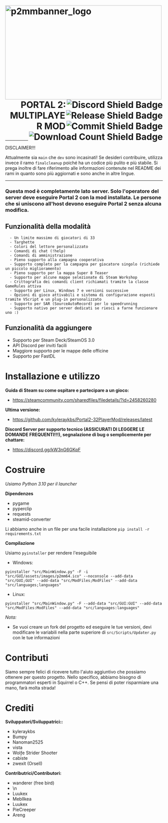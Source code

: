 <h1>
  <img src="https://cdn.discordapp.com/attachments/1073818580539424882/1073869966543179806/P2MMBannerREADME.png" alt="p2mmbanner_logo" width="500" height="300" align="left">
  <a href="https://discord.gg/nXRygGNxyK">
    <img src="https://img.shields.io/discord/839651379034193920?color=blue&label=Discord%20Users&style=for-the-badge&logo=discord&logoWidth=20" alt="Discord Shield Badge" align="right">
  </a>
  <br>
  <a href="https://github.com/kyleraykbs/Portal2-32PlayerMod/releases/latest">
    <img src="https://img.shields.io/github/release-date/kyleraykbs/Portal2-32PlayerMod?color=red&label=Latest%20Release&style=for-the-badge" alt="Release Shield Badge" align="right">
  </a>
  <br>
  <a href="https://github.com/kyleraykbs/Portal2-32PlayerMod/commits/main">
    <img src="https://img.shields.io/github/last-commit/kyleraykbs/Portal2-32PlayerMod?label=Last%20Commit&style=for-the-badge" alt="Commit Shield Badge" align="right">
  </a>
  <br>
    <a href="https://github.com/kyleraykbs/Portal2-32PlayerMod/releases/latest"><img src="https://img.shields.io/github/downloads/kyleraykbs/Portal2-32PlayerMod/total?style=for-the-badge" alt="Download Count Shield Badge" align="right">
  </a>
  <br>
  <br>
  <br>
  <p align="right">PORTAL 2: MULTIPLAYER MOD</p>
</h1>

***
DISCLAIMER!!!

Attualmente sia `main` che `dev` sono incasinati!
Se desideri contribuire, utilizza invece il ramo `finalcleanup` poiché ha un codice più pulito e più stabile.
Si prega inoltre di fare riferimento alle informazioni contenute nel README dei rami in quanto sono più aggiornati e sono anche in altre lingue.
***

### Questa mod è completamente lato server. Solo l'operatore del server deve eseguire Portal 2 con la mod installata. Le persone che si uniscono all'host devono eseguire Portal 2 senza alcuna modifica.
## Funzionalità della modalità
```
  - Un limite massimo di giocatori di 33
  - Targhette
  - Colori del lettore personalizzato
  - Comandi di chat (!help)
  - Comandi di amministrazione
  - Pieno supporto alla campagna cooperativa
  - Supporto completo per la campagna per giocatore singolo (richiede un piccolo miglioramento)
  - Pieno supporto per la mappa Super 8 Teaser
  - Supporto per alcune mappe selezionate di Steam Workshop
  - Crittografia dei comandi client richiamati tramite la classe GameRules attiva
  - Supporto per Linux, Windows 7 e versioni successive
  - Opzioni di gioco attivabili e sistema di configurazione esposti tramite VScript e un plug-in personalizzato
  - Supporto per SAR (SourceAutoRecord) per lo speedrunning
  - Supporto nativo per server dedicati se riesci a farne funzionare uno :)
```

## Funzionalità da aggiungere
- Supporto per Steam Deck/SteamOS 3.0
- API Discord per inviti facili
- Maggiore supporto per le mappe delle officine
- Supporto per FastDL

# Installazione e utilizzo

**Guida di Steam su come ospitare e partecipare a un gioco:**
- https://steamcommunity.com/sharedfiles/filedetails/?id=2458260280

**Ultima versione:**
- https://github.com/kyleraykbs/Portal2-32PlayerMod/releases/latest

**Discord Server per supporto tecnico (ASSICURATI DI LEGGERE LE DOMANDE FREQUENTI!!!), segnalazione di bug o semplicemente per chattare:**
- https://discord.gg/kW3nG6GKpF


# Costruire

*Usiamo Python 3.10 per il launcher*

**Dipendenzes**
- pygame
- pyperclip
- requests
- steamid-converter

Li abbiamo anche in un file per una facile installazione `pip install -r requirements.txt`

**Compilazione**

Usiamo `pyinstaller` per rendere l'eseguibile
- Windows:

```
pyinstaller "src/MainWindow.py" -F -i "src/GUI/assets/images/p2mm64.ico" --noconsole --add-data "src/GUI;GUI" --add-data "src/ModFiles;ModFiles" --add-data "src/languages;languages"
```

- Linux:

```
pyinstaller "src/MainWindow.py" -F --add-data "src/GUI:GUI" --add-data "src/ModFiles:ModFiles" --add-data "src/languages:languages"
```

*Nota:*  
- Se vuoi creare un fork del progetto ed eseguire le tue versioni, devi modificare le variabili nella parte superiore di `src/Scripts/Updater.py` con le tue informazioni


# Contributi

Siamo sempre felici di ricevere tutto l'aiuto aggiuntivo che possiamo ottenere per questo progetto. Nello specifico, abbiamo bisogno di programmatori esperti in Squirrel o C++. Se pensi di poter risparmiare una mano, farà molta strada!

# Crediti

**Sviluppatori/Sviluppatrici::**
- kyleraykbs
- Bumpy
- Nanoman2525
- vista
- Wolƒe Strider Shoσter
- cabiste
- zwexit (Orsell) 

**Contributrici/Contributori:**
- wanderer (free bird)
- \n
- Luukex
- MeblIkea
- Luukex
- PieCreeper
- Areng
